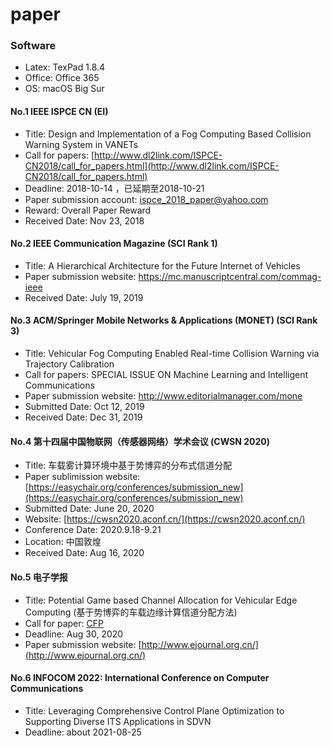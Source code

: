 # paper

### Software

* Latex: TexPad 1.8.4
* Office: Office 365
* OS: macOS Big Sur

#### No.1 IEEE ISPCE CN (EI)

- Title: Design and Implementation of a Fog Computing Based Collision Warning System in VANETs
- Call for papers: [http://www.dl2link.com/ISPCE-CN2018/call_for_papers.html](http://www.dl2link.com/ISPCE-CN2018/call_for_papers.html)
- Deadline: 2018-10-14 ，已延期至2018-10-21
- Paper submission account: [ispce_2018_paper@yahoo.com](ispce_2018_paper@yahoo.com)
- Reward: Overall Paper Reward
- Received Date: Nov 23, 2018

#### No.2 IEEE Communication Magazine (SCI Rank 1)

- Title: A Hierarchical Architecture for the Future Internet of Vehicles
- Paper submission website: <https://mc.manuscriptcentral.com/commag-ieee>
- Received Date: July 19, 2019

#### No.3 ACM/Springer Mobile Networks & Applications (MONET) (SCI Rank 3)

- Title: Vehicular Fog Computing Enabled Real-time Collision Warning via Trajectory Calibration
- Call for papers: SPECIAL ISSUE ON Machine Learning and Intelligent Communications
- Paper submission website: http://www.editorialmanager.com/mone
- Submitted Date: Oct 12, 2019
- Received Date: Dec 31, 2019

#### No.4 第十四届中国物联网（传感器网络）学术会议 (CWSN 2020)

- Title: 车载雾计算环境中基于势博弈的分布式信道分配
- Paper sublimission website: [https://easychair.org/conferences/submission_new](https://easychair.org/conferences/submission_new)
- Submitted Date: June 20, 2020
- Website: [https://cwsn2020.aconf.cn/](https://cwsn2020.aconf.cn/)
- Conference Date: 2020.9.18-9.21 
- Location: 中国敦煌
- Received Date: Aug 16, 2020

#### No.5 电子学报

- Title: Potential Game based Channel Allocation for Vehicular Edge Computing (基于势博弈的车载边缘计算信道分配方法)
- Call for paper: [CFP](https://mp.weixin.qq.com/s?__biz=MzU4MzcxNTcyMA==&mid=2247484329&idx=1&sn=7656582c1a562db5deb9eae635f6ccce&chksm=fda59d4ecad214586613960a1481a5b57ed88ce25ecb26b6556ae5721badc143e3e19e937ab1&mpshare=1&scene=1&srcid=0818gFzBiYeaNDwVB1CvKecz&sharer_sharetime=1597745706482&sharer_shareid=05edcc03d74e1a998b02763d01f3c882#rd)
- Deadline: Aug 30, 2020
- Paper submission website: [http://www.ejournal.org.cn/](http://www.ejournal.org.cn/)

#### No.6 INFOCOM 2022: International Conference on Computer Communications

- Title: Leveraging Comprehensive Control Plane Optimization to Supporting Diverse ITS Applications in SDVN
- Deadline: about 2021-08-25
